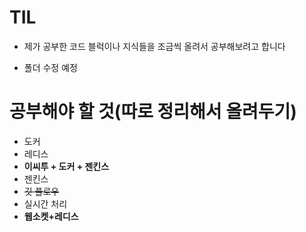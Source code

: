 # TIL
* 제가 공부한 코드 블럭이나 지식들을 조금씩 올려서 공부해보려고 합니다

* 폴더 수정 예정

# 공부해야 할 것(따로 정리해서 올려두기)
* 도커
* 레디스
* **이씨투 + 도커 + 젠킨스**
* 젠킨스
* ~~깃 플로우~~
* 실시간 처리
* **웹소켓+레디스**
